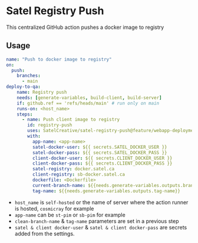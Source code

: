 # Satel Registry Push
This centralized GitHub action pushes a docker image to registry 

## Usage 
```yml
name: "Push to docker image to registry"
on:
  push:
    branches:
      - main  
deploy-to-qa:
    name: Registry push
    needs: [generate-variables, build-client, build-server]
    if: github.ref == 'refs/heads/main' # run only on main
    runs-on: <host_name>
    steps:
      - name: Push client image to registry
        id: registry-push
        uses: SatelCreative/satel-registry-push@feature/webapp-deployment-shell
        with:
          app-name: <app-name>
          satel-docker-user: ${{ secrets.SATEL_DOCKER_USER }}
          satel-docker-pass: ${{ secrets.SATEL_DOCKER_PASS }}
          client-docker-user: ${{ secrets.CLIENT_DOCKER_USER }}
          client-docker-pass: ${{ secrets.CLIENT_DOCKER_PASS }}
          satel-registry: docker.satel.ca
          client-registry: sb-docker.satel.ca
          dockerfile: <Dockerfile>
          current-branch-name: ${{needs.generate-variables.outputs.branch-name}}
          tag-name: ${{needs.generate-variables.outputs.tag-name}}  
```

 - `host_name` is `self-hosted` or the name of server where the action runner is hosted, `cosmicray` for example
 - `app-name` can be `st-pim` or `sb-pim` for example
 - `clean-branch-name` & `tag-name` parameters are set in a previous step  
 - `satel & client docker-user` & `satel & client docker-pass` are secrets added from the settings.           